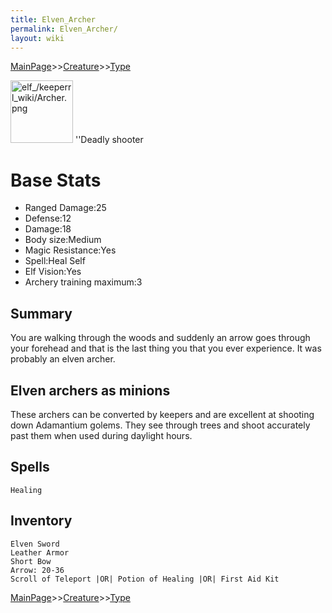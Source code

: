```yaml
---
title: Elven_Archer
permalink: Elven_Archer/
layout: wiki
---
```


[MainPage](/keeperrl_wiki/ "wikilink")>>[Creature](/keeperrl_wiki/Creature_Guide "wikilink")>>[Type](/keeperrl_wiki/Type "wikilink")

<img src="elf_/keeperrl_wiki/Archer.png" title="fig:elf_/keeperrl_wiki/Archer.png" alt="elf_/keeperrl_wiki/Archer.png" width="100" />
''Deadly shooter

Base Stats
==========

-   Ranged Damage:25
-   Defense:12
-   Damage:18
-   Body size:Medium
-   Magic Resistance:Yes
-   Spell:Heal Self
-   Elf Vision:Yes
-   Archery training maximum:3

Summary
-------

You are walking through the woods and suddenly an arrow goes through
your forehead and that is the last thing you that you ever experience.
It was probably an elven archer.

Elven archers as minions
------------------------

These archers can be converted by keepers and are excellent at shooting
down Adamantium golems. They see through trees and shoot accurately past
them when used during daylight hours.

Spells
------

`Healing`

Inventory
---------

`Elven Sword`  
`Leather Armor`  
`Short Bow`  
`Arrow: 20-36`  
`Scroll of Teleport |OR| Potion of Healing |OR| First Aid Kit`

[MainPage](/keeperrl_wiki/ "wikilink")>>[Creature](/keeperrl_wiki/Creature_Guide "wikilink")>>[Type](/keeperrl_wiki/Type "wikilink")

